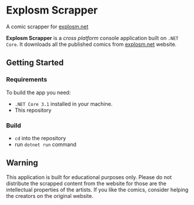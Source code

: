 # Explosm Scrapper

A comic scrapper for [explosm.net](http://explosm.net)

__Explosm Scrapper__ is a _cross platform_ console application built on `.NET Core`. It downloads all the published comics from [explosm.net](http://explosm.net) website.

## Getting Started

### Requirements

To build the app you need:

+ `.NET Core 3.1` installed in your machine.
+ This repository

### Build

+ `cd` into the repository
+ run `dotnet run` command

## Warning

This application is built for educational purposes only. Please do not distribute the scrapped content from the website for those are the intellectual properties of the artists. If you like the comics, consider helping the creators on the original website.
